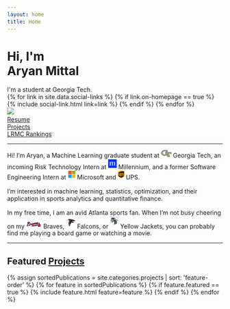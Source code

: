 ```yaml
---
layout: home
title: Home
---
```


<div id="intro-wrapper" class="l-text">
	<div id="intro-title-wrapper">
		<div id="intro-title-text-wrapper">
			<h1 id="intro-title">Hi, I'm <br> Aryan Mittal</h1>
			<div id="intro-subtitle">I'm a student at Georgia Tech.</div>
			<div id="intro-title-socials">
				{% for link in site.data.social-links %}
					{% if link.on-homepage == true %}
						{% include social-link.html link=link %}
					{% endif %}
				{% endfor %}
			</div>
		</div>
		<div id="intro-image-wrapper">
			<!-- <img id="intro-image" src="/images/msft.jpg"></div> -->
			<img id="intro-image" src="/images/casual.jpg">
		</div>
	</div>
	<div id="everything-else" class="l-middle">
		<a href="/resume.pdf"><div><i class="fa fa-portrait icon icon-right-space"></i>Resume</div></a>
		<a href="/projects"><div><i class="fas fa-laptop-code icon icon-right-space"></i>Projects</div></a>
		<a href="/lrmc-rankings"><div><i class="fas fa-football-ball icon icon-right-space"></i>LRMC Rankings</div></a>
	</div>
	<hr class="l-middle home-hr">
	<div>
		Hi! I’m Aryan, a Machine Learning graduate student at <img class="intro-logo" style="width: 24px; padding-bottom: 3px;" src="/images/gt.svg"> Georgia Tech, an incoming Risk Technology Intern at <img class="intro-logo" style="width: 20px; padding-bottom: 3px;" src="/images/millennium.svg"> Millennium, and a former Software Engineering Intern at <img class="intro-logo" style="width: 18px; padding-bottom: 3px;" src="/images/microsoft.svg"> Microsoft and <img class="intro-logo" style="width: 15px; padding-bottom: 3px;" src="/images/ups.svg"> UPS.
	</div>
	<div style="height: 1rem"></div>
	<div>
		I’m interested in machine learning, statistics, optimization, and their application in sports analytics and quantitative finance.
	</div>
	<div style="height: 1rem"></div>
	<div>
		In my free time, I am an avid Atlanta sports fan. When I’m not busy cheering on my <img class="intro-logo" style="width: 36px; padding-bottom: 3px;" src="/images/braves.svg"> Braves, <img class="intro-logo" style="width: 22px; padding-bottom: 3px;" src="/images/falcons.svg"> Falcons, or <img class="intro-logo" style="width: 20px; padding-bottom: 7px;" src="/images/buzz.svg"> Yellow Jackets, you can probably find me playing a board game or watching a movie.
	</div>
</div>

<hr class="l-middle home-hr">

<h2 class="feature-title">Featured <a href="/projects">Projects</a></h2>

<div class="cover-wrapper cover-wrapper-3-col l-page">
	{% assign sortedPublications = site.categories.projects | sort: 'feature-order' %}
	{% for feature in sortedPublications %}
		{% if feature.featured == true %}
			{% include feature.html feature=feature %}
		{% endif %}
	{% endfor %}
</div>

<br>

[gt]: https://www.gatech.edu "Georgia Tech"
[math]: https://math.gatech.edu/ "Georgia Tech School of Mathematics"
[coc]: https://www.cc.gatech.edu "Georgia Tech College of Computing"